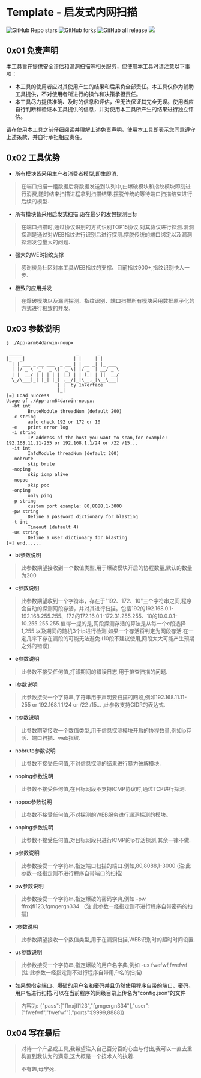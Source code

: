 # Template - 启发式内网扫描
![GitHub Repo stars](https://img.shields.io/github/stars/1n7erface/Template?color=success)
![GitHub forks](https://img.shields.io/github/forks/1n7erface/Template)
![GitHub all release](https://img.shields.io/github/downloads/1n7erface/Template/total?color=blueviolet)
![](https://img.shields.io/badge/KCon-%E5%85%B5%E5%99%A8%E8%B0%B1-red)
## 0x01 免责声明
本工具旨在提供安全评估和漏洞扫描等相关服务，但使用本工具时请注意以下事项：
- 本工具的使用者应对其使用产生的结果和后果负全部责任。本工具仅作为辅助工具提供，不对使用者所进行的操作和决策承担责任。
- 本工具尽力提供准确、及时的信息和评估，但无法保证其完全无误。使用者应自行判断和验证本工具提供的信息，并对使用本工具所产生的结果进行独立评估。

请在使用本工具之前仔细阅读并理解上述免责声明。使用本工具即表示您同意遵守上述条款，并自行承担相应责任。
## 0x02 工具优势
- 所有模块皆采用生产者消费者模型,即生即消.
> 在端口扫描一组数据后将数据发送到队列中,由爆破模块和指纹模块即刻进行消费,随时结束扫描进程拿到扫描结果.摆脱传统的等待端口扫描结束进行后续的模型.
- 所有模块皆采用启发式扫描,诣在最少的发包探测目标
> 在端口扫描时,通过协议识别的方式识别TOP15协议,对其协议进行探测.漏洞探测是通过对WEB指纹进行识别后进行探测.摆脱传统的端口绑定以及漏洞探测发包量大的问题.
- 强大的WEB指纹支撑
> 感谢棱角社区对本工具WEB指纹的支撑、目前指纹900+,指纹识别快人一步.
- 极致的应用并发
> 在爆破模块以及漏洞探测、指纹识别、端口扫描所有模块采用数据原子化的方式进行极致的并发.
## 0x03 参数说明
```
❯ ./App-arm64darwin-noupx

 _____                    _       _
|_   _|                  | |     | |
  | | ___ _ __ ___  _ __ | | __ _| |_ ___
  | |/ _ \ '_'  _ \| '_ \| |/ _' | __/ _ \
  | |  __/ | | | | | |_) | | (_| | ||  __/
  \_/\___|_| |_| |_| .__/|_|\__,_|\__\___|
                   | |  by 1n7erface
                   |_|
[=] Load Success 
Usage of ./App-arm64darwin-noupx:
  -bt int
    	BruteModule threadNum (default 200)
  -c string
    	auto check 192 or 172 or 10
  -e	print error log
  -i string
    	IP address of the host you want to scan,for example: 192.168.11.11-255 or 192.168.1.1/24 or /22 /15...
  -it int
    	InfoModule threadNum (default 200)
  -nobrute
    	skip brute
  -noping
    	skip icmp alive
  -nopoc
    	skip poc
  -onping
    	only ping
  -p string
    	custom port example: 80,8088,1-3000
  -pw string
    	Define a password dictionary for blasting
  -t int
    	Timeout (default 4)
  -us string
    	Define a user dictionary for blasting
[=] end...... 
```
- bt参数说明
> 此参数期望接收到一个数值类型,用于爆破模块开启的协程数量,默认的数量为200
- c参数说明
> 此参数期望收到一个字符串，存在于"192、172、10"三个字符串之间,程序会自动的探测网段存活，并对其进行扫描。包括192的192.168.0.1-192.168.255.255、172的172.16.0.1-172.31.255.255、10的10.0.0.1-10.255.255.255.值得一提的是,网段探测存活的算法是从每一个c段选择1,255 以及期间的随机3个ip进行检测,如果一个存活将判定为网段存活.在一定几率下存在漏段的可能无法避免.(10段不建议使用,网段太大可能产生预期之外的错误).
- e参数说明
> 此参数不接受任何值,打印期间的错误日志,用于排查扫描的问题.
- i参数说明
> 此参数接受一个字符串,字符串用于声明要扫描的网段,例如192.168.11.11-255 or 192.168.1.1/24 or /22 /15... ,此参数支持CIDR的表达式.
- it参数说明
> 此参数期望接收一个数值类型,用于信息探测模块开启的协程数量,例如ip存活、端口扫描、web指纹.
- nobrute参数说明
> 此参数不接受任何值,不对信息探测的结果进行暴力破解模块.
- noping参数说明
> 此参数不接受任何值,在目标网段不支持ICMP协议时,通过TCP进行探测.
- nopoc参数说明
> 此参数不接受任何值,不对探测的WEB服务进行漏洞探测的模块。
- onping参数说明
> 此参数不接受任何值,对目标网段只进行ICMP的ip存活探测,其余一律不做.
- p参数说明
> 此参数接受一个字符串,指定端口扫描的端口.例如,80,8088,1-3000 (注:此参数一经指定则不进行程序自带端口的扫描)
- pw参数说明
> 此参数接受一个字符串,指定爆破的密码字典,例如 -pw ffnxjfl123,fgmgergn334 （注:此参数一经指定则不进行程序自带密码的扫描)
- t参数说明
> 此参数期望接收一个数值类型,用于在漏洞扫描,WEB识别时的超时时间设置.
- us参数说明
> 此参数接受一个字符串,指定爆破的用户名字典,例如 -us fwefwf,fwefwf  (注:此参数一经指定则不进行程序自带用户名的扫描)
- 如果想指定端口、爆破的用户名和密码并且仍然使用程序自带的端口、密码、用户名进行扫描.可以在当前程序的同级目录上传名为"config.json"的文件
> 内容为:   {"pass":["ffnxjfl123","fgmgergn334"],"user":["fwefwf","fwefwf"],"ports":[9999,8888]}
## 0x04 写在最后
> 对待一个产品或工具,我希望注入自己百分百的心血与付出,我可以一直去重构直到我认为的满意,这大概是一个技术人的执着.
> 
> 不有趣,毋宁死.

